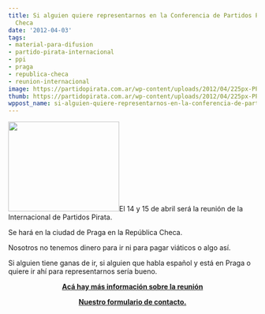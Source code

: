 ```yaml
---
title: Si alguien quiere representarnos en la Conferencia de Partidos Piratas en Praga-República
  Checa
date: '2012-04-03'
tags:
- material-para-difusion
- partido-pirata-internacional
- ppi
- praga
- republica-checa
- reunion-internacional
image: https://partidopirata.com.ar/wp-content/uploads/2012/04/225px-PPI-signet.png
thumb: https://partidopirata.com.ar/wp-content/uploads/2012/04/225px-PPI-signet-150x150.png
wppost_name: si-alguien-quiere-representarnos-en-la-conferencia-de-partidos-piratas-en-praga-republica-checa
---
```


<a href="https://partidopirata.com.ar/wp-content/uploads/2012/04/225px-PPI-signet.png"><img class="alignleft size-full wp-image-3787" title="PPI " src="https://partidopirata.com.ar/wp-content/uploads/2012/04/225px-PPI-signet.png" alt="" width="225" height="182" /></a>El 14 y 15 de abril será la reunión de la Internacional de Partidos Pirata.

Se hará en la ciudad de Praga en la República Checa.

Nosotros no tenemos dinero para ir ni para pagar viáticos o algo así.

Si alguien tiene ganas de ir, si alguien que habla español y está en Praga o quiere ir ahí para representarnos sería bueno.
<p style="text-align: center;"><strong><a href="http://int.piratenpartei.de/PPI_Conference_2012" target="_blank">Acá hay más información sobre la reunión</a></strong></p>
<p style="text-align: center;"><strong><a href="https://partidopirata.com.ar/contacto">Nuestro formulario de contacto.</a></strong></p>
